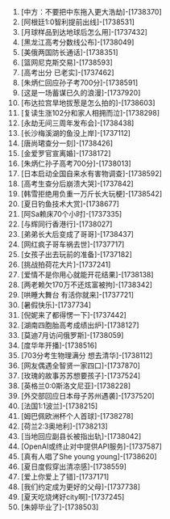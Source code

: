 
1. [中方：不要把中东拖入更大浩劫]-[1738370]
1. [阿根廷1:0智利提前出线]-[1738531]
1. [月球样品到达地球后怎么用]-[1737432]
1. [黑龙江高考分数线公布]-[1738049]
1. [美俄两国防长通话]-[1738351]
1. [篮网尼克斯交易]-[1738593]
1. [高考出分 已老实]-[1737462]
1. [朱炳仁回应孙子考700分]-[1738591]
1. [这是一场蓄谋已久的浪漫]-[1737920]
1. [布达拉宫旱地拔葱是怎么拍的]-[1738603]
1. [复读生涨102分和家人相拥而泣]-[1738298]
1. [永劫无间三周年发布会]-[1738438]
1. [长沙梅溪湖的鱼没上岸]-[1737112]
1. [唐尚珺查分一刻]-[1738426]
1. [金爱罗官宣离婚]-[1738172]
1. [朱炳仁孙子高考700分]-[1738013]
1. [日本启动全国自来水有害物调查]-[1738592]
1. [高考生查分后崩溃大哭]-[1737842]
1. [韩雪拒绝用负重一万斤长大玩梗]-[1738542]
1. [夏日钓鱼技术大赏]-[1738677]
1. [阿Sa赖床70个小时]-[1737335]
1. [与辉同行香港行]-[1738027]
1. [弟弟长大后变成了哥哥]-[1738437]
1. [网红疯子哥车祸去世]-[1737717]
1. [女孩子出去玩前的准备]-[1737182]
1. [挑战拍荷花大片]-[1737241]
1. [爱情不是你用心就能开花结果]-[1738138]
1. [两老赖欠170万不还炫富被拘]-[1738342]
1. [哄睡大舞台 有活你就来]-[1737721]
1. [暑假快乐]-[1737734]
1. [倪妮来了都得愣一下]-[1737442]
1. [湖南四胞胎高考成绩出炉]-[1738127]
1. [莫迪7月访问俄罗斯]-[1738059]
1. [度华年开播]-[1738516]
1. [703分考生物理满分 想去清华]-[1738112]
1. [网友偶遇全智贤一家四口]-[1737870]
1. [玫瑰的故事苏苏想要孩子]-[1737524]
1. [英格兰0:0斯洛文尼亚]-[1738228]
1. [外交部回应日本母子苏州遇袭]-[1737520]
1. [法国1:1波兰]-[1738215]
1. [姆巴佩欧洲杯个人首球]-[1738278]
1. [荷兰2:3奥地利]-[1738213]
1. [当地回应副县长被指出轨]-[1738042]
1. [OpenAI或终止对中提供API服务]-[1737587]
1. [真有人唱了She young young]-[1738620]
1. [夏日度假穿出清凉感]-[1738559]
1. [爱上你爱上了错]-[1737171]
1. [我们约定成为更好的父母]-[1737738]
1. [夏天吃烧烤好city啊]-[1737245]
1. [朱婷毕业了]-[1738503]